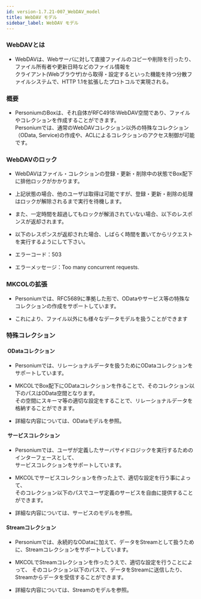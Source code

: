 ```yaml
---
id: version-1.7.21-007_WebDAV_model
title: WebDAV モデル
sidebar_label: WebDAV モデル
---
```


### WebDAVとは
* WebDAVは、Webサーバに対して直接ファイルのコピーや削除を行ったり、ファイル所有者や更新日時などのファイル情報を  
クライアント(Webブラウザ)から取得・設定するといった機能を持つ分散ファイルシステムで、HTTP 1.1を拡張したプロトコルで実現される。

### 概要
* PersoniumのBoxは、それ自体がRFC4918:WebDAV空間であり、ファイルやコレクションを作成することができます。  
Personiumでは、通常のWebDAVコレクション以外の特殊なコレクション（OData, Service)の作成や、ACLによるコレクションのアクセス制御が可能です。

### WebDAVのロック
* WebDAVはファイル・コレクションの登録・更新・削除中の状態でBox配下に排他ロックがかかります。

* 上記状態の場合、他のユーザは取得は可能ですが、登録・更新・削除の処理はロックが解除されるまで実行を待機します。

* また、一定時間を超過してもロックが解消されていない場合、以下のレスポンスが返却されます。

* 以下のレスポンスが返却された場合、しばらく時間を置いてからリクエストを実行するようにして下さい。

* エラーコード：503

* エラーメッセージ：Too many concurrent requests.

### MKCOLの拡張
* Personiumでは、RFC5689に準拠した形で、ODataやサービス等の特殊なコレクションの作成をサポートしています。

* これにより、ファイル以外にも様々なデータモデルを扱うことができます

### 特殊コレクション
#### &nbsp;ODataコレクション
* Personiumでは、リレーショナルデータを扱うためにODataコレクションをサポートしています。

* MKCOLでBox配下にODataコレクションを作ることで、そのコレクション以下のパスはOData空間となります。  
その空間にスキーマ等の適切な設定をすることで、リレーショナルデータを格納することができます。

* 詳細な内容については、ODataモデルを参照。


#### &nbsp;サービスコレクション
* Personiumでは、ユーザが定義したサーバサイドロジックを実行するためのインターフェースとして、  
サービスコレクションをサポートしています。

* MKCOLでサービスコレクションを作った上で、適切な設定を行う事によって、  
そのコレクション以下のパスでユーザ定義のサービスを自由に提供することができます。

* 詳細な内容については、サービスのモデルを参照。

#### Streamコレクション
* Personiumでは、永続的なODataに加えて、データをStreamとして扱うために、Streamコレクションをサポートしています。

* MKCOLでStreamコレクションを作ったうえで、適切な設定を行うことによって、
そのコレクション以下のパスで、データをStreamに送信したり、Streamからデータを受信することができます。

* 詳細な内容については、Streamのモデルを参照。
